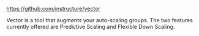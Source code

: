 https://github.com/instructure/vector

Vector is a tool that augments your auto-scaling groups. The two features currently offered are Predictive Scaling and Flexible Down Scaling.
